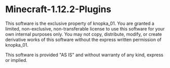 # Minecraft-1.12.2-Plugins

This software is the exclusive property of knopka_01. You are granted a limited, non-exclusive, non-transferable license to use this software for your own internal purposes only. You may not copy, distribute, modify, or create derivative works of this software without the express written permission of knopka_01.

This software is provided "AS IS" and without warranty of any kind, express or implied.
